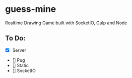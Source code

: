 # guess-mine

Realtime Drawing Game built with SocketIO, Gulp and Node

## To Do:
- [x] Server
- [] Pug
- [] Static
- [] SocketIO